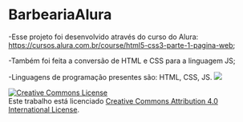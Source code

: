 # BarbeariaAlura

-Esse projeto foi desenvolvido através do curso do Alura: https://cursos.alura.com.br/course/html5-css3-parte-1-pagina-web;

-Também foi feita a conversão de HTML e CSS para a linguagem JS;

-Linguagens de programação presentes são: HTML, CSS, JS.
![](https://www.google.com/url?sa=i&url=https%3A%2F%2Fbr.linkedin.com%2Fin%2Fsal%25C3%25A3o-barbearia-127964280&psig=AOvVaw21iL1b8CHuNFN6eyef_o0Q&ust=1690887048295000&source=images&cd=vfe&opi=89978449&ved=0CBEQjRxqFwoTCIDciajjuIADFQAAAAAdAAAAABAS)

<a rel="license" href="http://creativecommons.org/licenses/by/4.0/"><img alt="Creative Commons License" style="border-width:0" src="https://i.creativecommons.org/l/by/4.0/88x31.png" /></a><br /> Este trabalho está licenciado <a rel="license" href="http://creativecommons.org/licenses/by/4.0/">Creative Commons Attribution 4.0 International License</a>.
